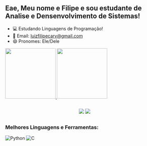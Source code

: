 ## Eae, Meu nome e Filipe e sou estudante de Analise e Densenvolvimento de Sistemas!

- 💻 Estudando Linguagens de Programação!
- 📧 Email: luizfilipecarv@gmail.com
- 😄 Pronomes: Ele/Dele

<div align="left">
  <a href="https://github.com/filipecarv">
  <img height="160em" src="https://github-readme-stats.vercel.app/api?username=filipecarv&show_icons=true&theme=dark&include_all_commits=true&count_private=true"/>
  <img height="160em" src="https://github-readme-stats.vercel.app/api/top-langs/?username=filipecarv&layout=compact&langs_count=7&theme=dark&exclude_repo=github-readme-stats,simple-HigherHRNet-analysis"/>

</div>

##
  
<div align="center">
  <a href="https://www.instagram.com/filipe_carv16" target="_blank"><img src="https://img.shields.io/badge/Instagram-E4405F?style=for-the-badge&logo=instagram&logoColor=white" target="_blank"></a>
  <a href="https://www.linkedin.com/in/filipe-carvalho-pereira" target="_blank"><img src="https://img.shields.io/badge/-LinkedIn-%230077B5?style=for-the-badge&logo=linkedin&logoColor=white" target="_blank"></a> 

</div>
  
##
### Melhores Linguagens e Ferramentas:
![Python](https://img.shields.io/badge/Python-3776ab?style=for-the-badge&logo=python&logoColor=white)
![C](https://img.shields.io/badge/C-00599C?style=for-the-badge&logo=c&logoColor=white)
